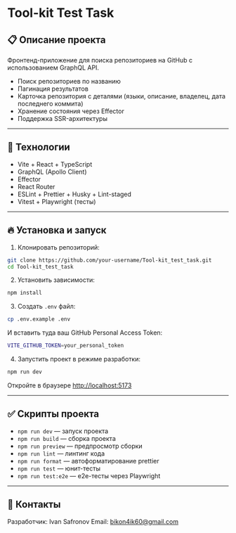 # Tool-kit Test Task

## 📋 Описание проекта

Фронтенд-приложение для поиска репозиториев на GitHub с использованием GraphQL API.

- Поиск репозиториев по названию
- Пагинация результатов
- Карточка репозитория с деталями (языки, описание, владелец, дата последнего коммита)
- Хранение состояния через Effector
- Поддержка SSR-архитектуры

---

## 🚀 Технологии

- Vite + React + TypeScript
- GraphQL (Apollo Client)
- Effector
- React Router
- ESLint + Prettier + Husky + Lint-staged
- Vitest + Playwright (тесты)

---

## 🔥 Установка и запуск

1. Клонировать репозиторий:

```bash
git clone https://github.com/your-username/Tool-kit_test_task.git
cd Tool-kit_test_task
```

2. Установить зависимости:

```bash
npm install
```

3. Создать `.env` файл:

```bash
cp .env.example .env
```

И вставить туда ваш GitHub Personal Access Token:

```bash
VITE_GITHUB_TOKEN=your_personal_token
```

4. Запустить проект в режиме разработки:

```bash
npm run dev
```

Откройте в браузере [http://localhost:5173](http://localhost:5173)

---

## ✅ Скрипты проекта

- `npm run dev` — запуск проекта
- `npm run build` — сборка проекта
- `npm run preview` — предпросмотр сборки
- `npm run lint` — линтинг кода
- `npm run format` — автоформатирование prettier
- `npm run test` — юнит-тесты
- `npm run test:e2e` — e2e-тесты через Playwright

---

## 🤝 Контакты

Разработчик: Ivan Safronov
Email: bikon4ik60@gmail.com
